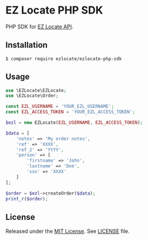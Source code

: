 EZ Locate PHP SDK
============================

PHP SDK for [EZ Locate API](https://www.ezlocate.us/docs/api/).

## Installation
```term
$ composer require ezlocate/ezlocate-php-sdk
```

## Usage
```php
use \EZLocate\EZLocate;
use \EZLocate\Order;

const EZL_USERNAME = 'YOUR_EZL_USERNAME';
const EZL_ACCESS_TOKEN = 'YOUR_EZL_ACCESS_TOKEN';

$ezl = new EZLocate(EZL_USERNAME, EZL_ACCESS_TOKEN);

$data = [
	'notes' => 'My order notes',
	'ref' => 'XXXX',
	'ref_2' => 'YYYY',
    'person' => [
        'firstname' => 'John',
        'lastname' => 'Doe',
        'ssn' => 'XXXX'
    ]
];

$order = $ezl->createOrder($data);
print_r($order);
```

## License
Released under the [MIT License](http://opensource.org/licenses/MIT).
See [LICENSE](LICENSE) file.